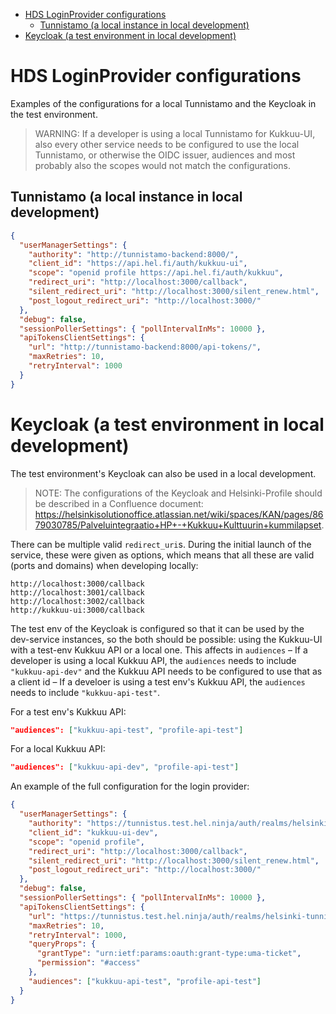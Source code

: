 <!-- START doctoc generated TOC please keep comment here to allow auto update -->
<!-- DON'T EDIT THIS SECTION, INSTEAD RE-RUN doctoc TO UPDATE -->

- [HDS LoginProvider configurations](#hds-loginprovider-configurations)
  - [Tunnistamo (a local instance in local development)](#tunnistamo-a-local-instance-in-local-development)
- [Keycloak (a test environment in local development)](#keycloak-a-test-environment-in-local-development)

<!-- END doctoc generated TOC please keep comment here to allow auto update -->

# HDS LoginProvider configurations

Examples of the configurations for a local Tunnistamo and the Keycloak in the test environment.

> WARNING: If a developer is using a local Tunnistamo for Kukkuu-UI, also every other service needs to be configured to use the local Tunnistamo, or otherwise the OIDC issuer, audiences and most probably also the scopes would not match the configurations.

## Tunnistamo (a local instance in local development)

```json
{
  "userManagerSettings": {
    "authority": "http://tunnistamo-backend:8000/",
    "client_id": "https://api.hel.fi/auth/kukkuu-ui",
    "scope": "openid profile https://api.hel.fi/auth/kukkuu",
    "redirect_uri": "http://localhost:3000/callback",
    "silent_redirect_uri": "http://localhost:3000/silent_renew.html",
    "post_logout_redirect_uri": "http://localhost:3000/"
  },
  "debug": false,
  "sessionPollerSettings": { "pollIntervalInMs": 10000 },
  "apiTokensClientSettings": {
    "url": "http://tunnistamo-backend:8000/api-tokens/",
    "maxRetries": 10,
    "retryInterval": 1000
  }
}
```

# Keycloak (a test environment in local development)

The test environment's Keycloak can also be used in a local development.

> NOTE: The configurations of the Keycloak and Helsinki-Profile should be described in a Confluence document: https://helsinkisolutionoffice.atlassian.net/wiki/spaces/KAN/pages/8679030785/Palveluintegraatio+HP+-+Kukkuu+Kulttuurin+kummilapset.

There can be multiple valid `redirect_uri`s. During the initial launch of the service, these were given as options, which means that all these are valid (ports and domains) when developing locally:

```
http://localhost:3000/callback
http://localhost:3001/callback
http://localhost:3002/callback
http://kukkuu-ui:3000/callback
```

The test env of the Keycloak is configured so that it can be used by the dev-service instances, so the both should be possible: using the Kukkuu-UI with a test-env Kukkuu API or a local one. This affects in `audiences` – If a developer is using a local Kukkuu API, the `audiences` needs to include `"kukkuu-api-dev"` and the Kukkuu API needs to be configured to use that as a client id – If a develoer is using a test env's Kukkuu API, the `audiences` needs to include `"kukkuu-api-test"`.

For a test env's Kukkuu API:

```json
"audiences": ["kukkuu-api-test", "profile-api-test"]
```

For a local Kukkuu API:

```json
"audiences": ["kukkuu-api-dev", "profile-api-test"]
```

An example of the full configuration for the login provider:

```json
{
  "userManagerSettings": {
    "authority": "https://tunnistus.test.hel.ninja/auth/realms/helsinki-tunnistus/",
    "client_id": "kukkuu-ui-dev",
    "scope": "openid profile",
    "redirect_uri": "http://localhost:3000/callback",
    "silent_redirect_uri": "http://localhost:3000/silent_renew.html",
    "post_logout_redirect_uri": "http://localhost:3000/"
  },
  "debug": false,
  "sessionPollerSettings": { "pollIntervalInMs": 10000 },
  "apiTokensClientSettings": {
    "url": "https://tunnistus.test.hel.ninja/auth/realms/helsinki-tunnistus/protocol/openid-connect/token",
    "maxRetries": 10,
    "retryInterval": 1000,
    "queryProps": {
      "grantType": "urn:ietf:params:oauth:grant-type:uma-ticket",
      "permission": "#access"
    },
    "audiences": ["kukkuu-api-test", "profile-api-test"]
  }
}
```
